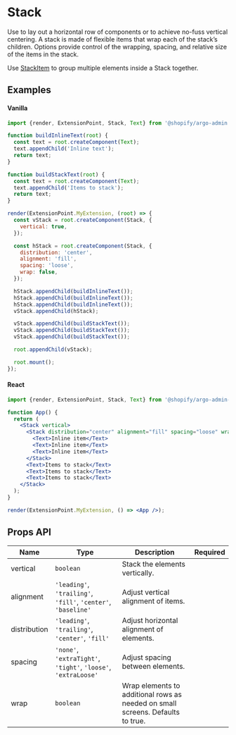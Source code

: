 # Stack

Use to lay out a horizontal row of components or to achieve no-fuss vertical centering. A stack is made of flexible items that wrap each of the stack’s children. Options provide control of the wrapping, spacing, and relative size of the items in the stack.

Use [StackItem](./StackItem) to group multiple elements inside a Stack together.

## Examples

#### Vanilla

```js
import {render, ExtensionPoint, Stack, Text} from '@shopify/argo-admin';

function buildInlineText(root) {
  const text = root.createComponent(Text);
  text.appendChild('Inline text');
  return text;
}

function buildStackText(root) {
  const text = root.createComponent(Text);
  text.appendChild('Items to stack');
  return text;
}

render(ExtensionPoint.MyExtension, (root) => {
  const vStack = root.createComponent(Stack, {
    vertical: true,
  });

  const hStack = root.createComponent(Stack, {
    distribution: 'center',
    alignment: 'fill',
    spacing: 'loose',
    wrap: false,
  });

  hStack.appendChild(buildInlineText());
  hStack.appendChild(buildInlineText());
  hStack.appendChild(buildInlineText());
  vStack.appendChild(hStack);

  vStack.appendChild(buildStackText());
  vStack.appendChild(buildStackText());
  vStack.appendChild(buildStackText());

  root.appendChild(vStack);

  root.mount();
});
```

#### React

```jsx
import {render, ExtensionPoint, Stack, Text} from '@shopify/argo-admin-react';

function App() {
  return (
    <Stack vertical>
      <Stack distribution="center" alignment="fill" spacing="loose" wrap={false}>
        <Text>Inline item</Text>
        <Text>Inline item</Text>
        <Text>Inline item</Text>
      </Stack>
      <Text>Items to stack</Text>
      <Text>Items to stack</Text>
      <Text>Items to stack</Text>
    </Stack>
  );
}

render(ExtensionPoint.MyExtension, () => <App />);
```

## Props API

| Name         | Type                                                           | Description                                                                    | Required |
| ------------ | -------------------------------------------------------------- | ------------------------------------------------------------------------------ | -------- |
| vertical     | `boolean`                                                      | Stack the elements vertically.                                                 |          |
| alignment    | `'leading'`, `'trailing'`, `'fill'`, `'center'`, `'baseline'`  | Adjust vertical alignment of items.                                            |          |
| distribution | `'leading'`, `'trailing'`, `'center'`, `'fill'`                | Adjust horizontal alignment of elements.                                       |          |
| spacing      | `'none'`, `'extraTight'`, `'tight'`, `'loose'`, `'extraLoose'` | Adjust spacing between elements.                                               |          |
| wrap         | `boolean`                                                      | Wrap elements to additional rows as needed on small screens. Defaults to true. |          |
